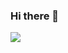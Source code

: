 ### Hi there 👋

<!--
**fireing123/fireing123** is a ✨ _special_ ✨ repository because its `README.md` (this file) appears on your GitHub profile.

Here are some ideas to get you started:

- 🔭 I’m currently working on ...
- 🌱 I’m currently learning ...
- 👯 I’m looking to collaborate on ...
- 🤔 I’m looking for help with ...
- 💬 Ask me about ...
- 📫 How to reach me: ...
- 😄 Pronouns: ...
- ⚡ Fun fact: ...
-->

![](https://capsule-render.vercel.app/api?section=footer?type=waving?color=며?height=150?section=header?fontSize=30?animation=twinkling?text=안녕하세여%20잘가세여)
